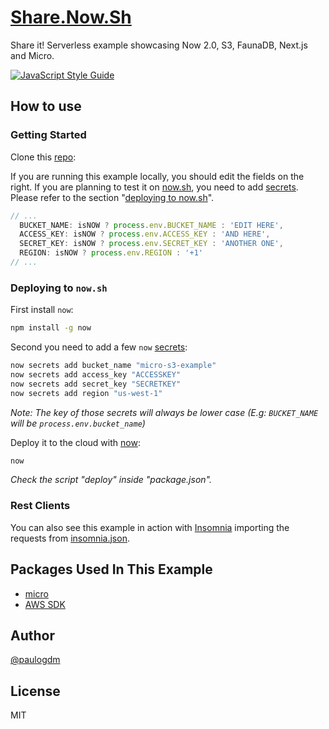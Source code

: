 # [Share.Now.Sh](share.now.sh)

Share it! Serverless example showcasing Now 2.0, S3, FaunaDB, Next.js and Micro.

[![JavaScript Style Guide](https://cdn.rawgit.com/standard/standard/master/badge.svg)](https://github.com/standard/standard)

## How to use

### Getting Started

Clone this [repo](https://github.com/paulogdm/share.now.sh):

If you are running this example locally, you should edit the fields on the right. If you are planning to test it on [now.sh](https://now.sh), you need to add [secrets](https://zeit.co/docs/v2/deployments/environment-variables-and-secrets/). Please refer to the section "[deploying to now.sh](https://github.com/paulogdm/s3-example#deploying-to-nowsh)".

```javascript
// ...
  BUCKET_NAME: isNOW ? process.env.BUCKET_NAME : 'EDIT HERE',
  ACCESS_KEY: isNOW ? process.env.ACCESS_KEY : 'AND HERE',
  SECRET_KEY: isNOW ? process.env.SECRET_KEY : 'ANOTHER ONE',
  REGION: isNOW ? process.env.REGION : '+1'
// ...
```

### Deploying to `now.sh`

First install `now`:

```bash
npm install -g now
```

Second you need to add a few `now` [secrets](https://zeit.co/docs/getting-started/secrets):

```bash
now secrets add bucket_name "micro-s3-example"
now secrets add access_key "ACCESSKEY"
now secrets add secret_key "SECRETKEY"
now secrets add region "us-west-1"
```

*Note: The key of those secrets will always be lower case (E.g: `BUCKET_NAME` will be `process.env.bucket_name`)*

Deploy it to the cloud with [now](https://zeit.co/now):

```bash
now
```

_Check the script "deploy" inside "package.json"._

### Rest Clients

You can also see this example in action with [Insomnia](https://insomnia.rest/) importing the requests from [insomnia.json](insomnia.json).

## Packages Used In This Example

 * [micro](https://github.com/zeit/micro)
 * [AWS SDK](https://github.com/aws/aws-sdk-js)

## Author

[@paulogdm](https://github.com/paulogdm)

## License

MIT
